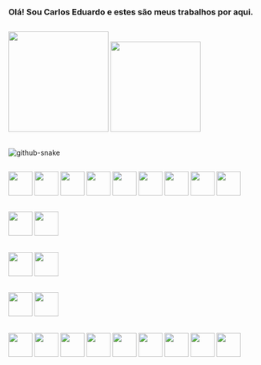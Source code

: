 ### Olá! Sou Carlos Eduardo e estes são meus trabalhos por aqui.

##

<!--
**CarllosDc13/CarllosDc13** is a ✨ _special_ ✨ repository because its `README.md` (this file) appears on your GitHub profile.

Here are some ideas to get you started:

- 🔭 I’m currently working on ...
- 🌱 I’m currently learning ...
- 👯 I’m looking to collaborate on ...
- 🤔 I’m looking for help with ...
- 💬 Ask me about ...
- 📫 How to reach me: ...
- 😄 Pronouns: ...
- ⚡ Fun fact: ...
-->
  <div>
  <div>
    <img height="200em" src="https://github-readme-stats.vercel.app/api?username=CarllosDc13&show_icons=true&theme=dark&locale=pt-BR&include_all_commits=true&ring_color=79fe96"/>
    <img height="180em" src="https://github-readme-stats.vercel.app/api/top-langs/?username=CarllosDc13&locale=pt-BR&layout=compact&langs_count=16&theme=dark"/>
  </div>
  
##

<!-- 
  ![Snake animation](https://github.com/CarllosDc13/CarllosDc13/blob/output/github-contribution-grid-snake.svg) 
-->
<picture>
  <source media="(prefers-color-scheme: dark)" srcset="github-snake-dark.svg" />
  <source media="(prefers-color-scheme: light)" srcset="github-snake.svg" />
  <img alt="github-snake" src="github-snake.svg" />
</picture>

##

<div style="margin: 1rem 0 0 0">
    <img style="height: 3rem" src="https://cdn.jsdelivr.net/gh/devicons/devicon/icons/html5/html5-original-wordmark.svg" />
    <img style="height: 3rem" src="https://cdn.jsdelivr.net/gh/devicons/devicon/icons/javascript/javascript-plain.svg" />
    <img style="height: 3rem" src="https://cdn.jsdelivr.net/gh/devicons/devicon/icons/css3/css3-original-wordmark.svg" />
    <img style="height: 3rem" src="https://cdn.jsdelivr.net/gh/devicons/devicon/icons/react/react-original-wordmark.svg" />
    <img style="height: 3rem" src="https://cdn.jsdelivr.net/gh/devicons/devicon/icons/angularjs/angularjs-original.svg" />
    <img style="height: 3rem" src="https://cdn.jsdelivr.net/gh/devicons/devicon/icons/typescript/typescript-original.svg" />
    <img style="height: 3rem" src="https://cdn.jsdelivr.net/gh/devicons/devicon/icons/redux/redux-original.svg" />
    <img style="height: 3rem" src="https://cdn.jsdelivr.net/gh/devicons/devicon/icons/tailwindcss/tailwindcss-original-wordmark.svg" />
    <img style="height: 3rem" src="https://cdn.jsdelivr.net/gh/devicons/devicon/icons/bootstrap/bootstrap-original-wordmark.svg" />
  </div>
  
  ##
  
  <div style="margin: 1rem 0 0 0">
    <img style="height: 3rem" src="https://cdn.jsdelivr.net/gh/devicons/devicon/icons/csharp/csharp-original.svg" />
    <img style="height: 3rem" src="https://cdn.jsdelivr.net/gh/devicons/devicon/icons/nodejs/nodejs-original.svg" />
  </div>
  
  ##
  
  <div style="margin: 15px 0 0 0">
    <img style="height: 3rem" src="https://cdn.jsdelivr.net/gh/devicons/devicon/icons/flutter/flutter-original.svg" />
    <img style="height: 3rem" src="https://cdn.jsdelivr.net/gh/devicons/devicon/icons/dart/dart-original.svg" />
  </div>
  
  ##
  
  <div style="margin: 1rem 0 0 0">
    <img style="height: 3rem" src="https://cdn.jsdelivr.net/gh/devicons/devicon/icons/visualstudio/visualstudio-plain.svg" />
    <img style="height: 3rem" src="https://cdn.jsdelivr.net/gh/devicons/devicon/icons/vscode/vscode-original-wordmark.svg" />
  </div>
  
  ##
  
  <div style="margin: 1rem 0 0 0">    
    <img style="height: 3rem" src="https://cdn.jsdelivr.net/gh/devicons/devicon/icons/dotnetcore/dotnetcore-original.svg" /> 
    <img style="height: 3rem" src="https://cdn.jsdelivr.net/gh/devicons/devicon/icons/figma/figma-original.svg" />
    <img style="height: 3rem" src="https://cdn.jsdelivr.net/gh/devicons/devicon/icons/git/git-original.svg" />
    <img style="height: 3rem" src="https://cdn.jsdelivr.net/gh/devicons/devicon/icons/github/github-original.svg" />
    <img style="height: 3rem" src="https://cdn.jsdelivr.net/gh/devicons/devicon/icons/mysql/mysql-original.svg" />
    <img style="height: 3rem" src="https://cdn.jsdelivr.net/gh/devicons/devicon/icons/npm/npm-original-wordmark.svg" />
    <img style="height: 3rem" src="https://cdn.jsdelivr.net/gh/devicons/devicon/icons/python/python-original.svg" />
    <img style="height: 3rem" src="https://cdn.jsdelivr.net/gh/devicons/devicon/icons/trello/trello-plain.svg" />
    <img style="height: 3rem" src="https://cdn.jsdelivr.net/gh/devicons/devicon/icons/yarn/yarn-original.svg" />            
  </div>
</div>
